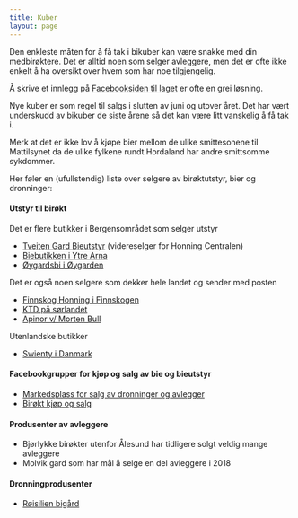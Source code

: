 ```yaml
---
title: Kuber
layout: page
---
```


Den enkleste måten for å få tak i bikuber kan være snakke med din medbirøktere. Det er alltid noen som selger avleggere, men det er ofte ikke enkelt å ha oversikt over hvem som har noe tilgjengelig.  

Å skrive et innlegg på [Facebooksiden til laget](https://www.facebook.com/groups/419165308221828/) er ofte en grei løsning.
 
Nye kuber er som regel til salgs i slutten av juni og utover året. Det har vært underskudd av bikuber de siste årene så det kan være litt vanskelig å få tak i.

Merk at det er ikke lov å kjøpe bier mellom de ulike smittesonene til Mattilsynet da de ulike fylkene rundt Hordaland har andre smittsomme sykdommer.

Her føler en (ufullstendig) liste over selgere av birøktutstyr, bier og dronninger:

#### Utstyr til birøkt
Det er flere butikker i Bergensområdet som selger utstyr
- [Tveiten Gard Bieutstyr](https://www.facebook.com/bieutstyr/) (videreselger for Honning Centralen)
- [Biebutikken i Ytre Arna](https://biebutikken.no/)
- [Øygardsbi i Øygarden](http://www.oygardsbi.com)



Det er også noen selgere som dekker hele landet og sender med posten
- [Finnskog Honning i Finnskogen](http://finnskoghonning.no/)
- [KTD på sørlandet](https://ktd.no/)
- [Apinor v/ Morten Bull](http://www.apinor.no/)

Utenlandske butikker
- [Swienty i Danmark](https://www.swienty.com/?CountryID=34&LanguageId=1&CurrencyId=54)

#### Facebookgrupper for kjøp og salg av bie og bieutstyr
- [Markedsplass for salg av dronninger og avlegger](https://www.facebook.com/groups/209710219784067/)
- [Birøkt kjøp og salg](https://www.facebook.com/groups/723313827750175/)


#### Produsenter av avleggere
- Bjørlykke birøkter utenfor Ålesund har tidligere solgt veldig mange avleggere
- Molvik gard som har mål å selge en del avleggere i 2018

#### Dronningprodusenter
- [Røisilien bigård](http://www.bigard.no/no/dronningavl)